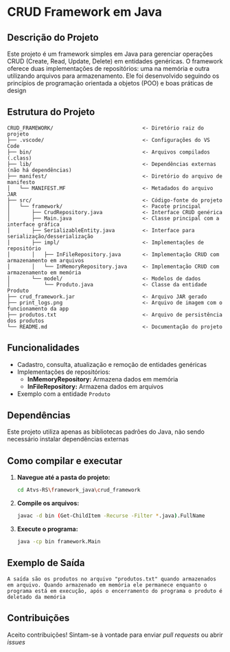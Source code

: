 # CRUD Framework em Java

## Descrição do Projeto
Este projeto é um framework simples em Java para gerenciar operações CRUD (Create, Read, Update, Delete) em entidades genéricas. O framework oferece duas implementações de repositórios: uma na memória e outra utilizando arquivos para armazenamento. Ele foi desenvolvido seguindo os princípios de programação orientada a objetos (POO) e boas práticas de design

## Estrutura do Projeto

```
CRUD_FRAMEWORK/                             <- Diretório raiz do projeto
├── .vscode/                                <- Configurações do VS Code
├── bin/                                    <- Arquivos compilados (.class)
├── lib/                                    <- Dependências externas (não há dependências)
├── manifest/                               <- Diretório do arquivo de manifesto
│   └── MANIFEST.MF                         <- Metadados do arquivo JAR
├── src/                                    <- Código-fonte do projeto
│   └── framework/                          <- Pacote principal
│       ├── CrudRepository.java             <- Interface CRUD genérica
│       ├── Main.java                       <- Classe principal com a interface gráfica
│       ├── SerializableEntity.java         <- Interface para serialização/desserialização
│       ├── impl/                           <- Implementações de repositório
│       │   ├── InFileRepository.java       <- Implementação CRUD com armazenamento em arquivos
│       │   └── InMemoryRepository.java     <- Implementação CRUD com armazenamento em memória
│       └── model/                          <- Modelos de dados
│           └── Produto.java                <- Classe da entidade Produto
├── crud_framework.jar                      <- Arquivo JAR gerado
├── print_logs.png                          <- Arquivo de imagem com o funcionamento da app 
├── produtos.txt                            <- Arquivo de persistência dos produtos
└── README.md                               <- Documentação do projeto

```
## Funcionalidades
- Cadastro, consulta, atualização e remoção de entidades genéricas
- Implementações de repositórios:
  - **InMemoryRepository:** Armazena dados em memória
  - **InFileRepository:** Armazena dados em arquivos
- Exemplo com a entidade `Produto`

## Dependências
Este projeto utiliza apenas as bibliotecas padrões do Java, não sendo necessário instalar dependências externas

## Como compilar e executar

1. **Navegue até a pasta do projeto:**
   ```sh
   cd Atvs-RS\framework_java\crud_framework
   ```

2. **Compile os arquivos:**
   ```sh
   javac -d bin (Get-ChildItem -Recurse -Filter *.java).FullName
   ```

3. **Execute o programa:**
   ```sh
   java -cp bin framework.Main
   ```

## Exemplo de Saída
```plaintext
A saída são os produtos no arquivo "produtos.txt" quando armazenados em arquivo. Quando armazenado em memória ele permanece enquanto o programa está em execução, após o encerramento do programa o produto é deletado da memória
```

## Contribuições
Aceito contribuições! Sintam-se à vontade para enviar *pull requests* ou abrir *issues*

